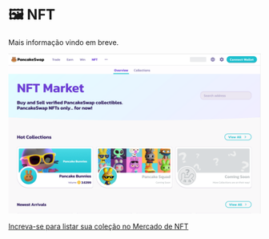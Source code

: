 # 🖼 NFT

Mais informação vindo em breve.

![](../../.gitbook/assets/screen-shot-2021-09-29-at-21.11.40.png)

[Increva-se para listar sua coleção no Mercado de NFT](../../contact-us/nft-market-applications.md)
